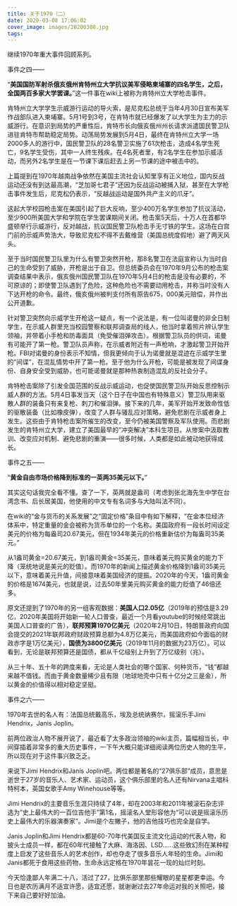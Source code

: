 ```yaml
---
title: 关于1970（二）
date: 2020-03-08 17:06:02
cover_image: images/20200308.jpg
tags:
---
```

继续1970年重大事件回顾系列。

事件之四——

“**美国国防军射杀俄亥俄州肯特州立大学抗议美军侵略柬埔寨的四名学生，之后，全国两百多家大学罢课。**”这一件事在wiki上被称为肯特州立大学枪击事件。

肯特州立大学学生示威游行运动的导火索，是尼克松总统于当年4月30日宣布美军作战部队进入柬埔寨。5月1号到3号，在肯特市就已经爆发了以大学生为主力的示威游行。在意识到局势的严重性后，肯特市长向俄亥俄州州长请求派遣国民警卫队进驻肯特市帮助稳定局势。动荡局势发展到5月4日，最终在肯特州立大学一场2000多人的游行中，国民警卫队的28名警卫实施了61次枪击，造成4名学生死亡，9名学生受伤，其中一人终生残疾。在4名死者里，有2名学生在参加示威活动，而另外2名学生是在一节课下课后赶去上另一节课的途中被击中的。

上篇提到在1970年越南战争依然在美国主流社会认知里享有正义地位，国内反战运动还没有到达最高潮，“芝加哥七君子”还因为反战运动被捕入狱，甚至在大学枪击事件发生后，尼克松仍表示，“反越战运动是国外共产主义的爪牙”。

这起大学校园枪击案在美国引起了巨大反响，至少400万名学生参加了抗议活动，至少900所美国大学和学院在学生罢课期间关闭。枪击案5天后，十万人在首都华盛顿举行示威游行，反对越战，抗议国民警卫队枪击手无寸铁的学生。这场在白宫门前的示威声势浩大，导致尼克松不得不去戴维营（美国总统度假地）避了两天风头。

至于当时国民警卫队里为什么有警卫突然开枪，那8名警卫在法庭宣称认为当时自己的生命受到了威胁，开枪是出于自卫。但总统委员会在1970年9月公布的枪击案调查结果中表示，俄亥俄州国民警卫队在1970年5月4日的枪击是没有必要的，不可原谅的；即使警卫队遇到了危险，这种危险也不需要动用枪击，并称当时没有人下达开枪的命令。最终，俄亥俄州被判支付所有原告675，000美元赔偿，并作出公开道歉。

针对警卫突然向示威学生开枪这一疑点，有一个说法是，有一位叫诺曼的非全日制学生，在示威人群里充当校园警察和联邦调查局的线人，他当时拿着照片辨认学生领袖，并带着小手枪和防毒面具（免受催泪弹攻击）。根据警卫队员的供词，诺曼有可能开了第一枪。警卫队员声称，在示威者附近有一声枪响，才激起警卫开始开枪。FBI对诺曼的身份表示不知情，但我更倾向于认为诺曼就是混迹在示威学生里的“间谍”，在混乱情势中开了第一枪。至于他为什么开枪，可能是被发现了间谍身份、自身安全受到威胁，也可能诺曼就是那种热衷制造混乱的反社会分子。

肯特枪击案除了引发全国范围的反战示威运动，也促使国民警卫队开始反思控制示威人群的方法。5月4日事发当天（这个日子在中国也有特殊意义）警卫队用来驱散人群的装备只有来复枪、刺刀和催泪弹。接下来的几年，美军开始开发致命性低的驱散装备（比如橡皮弹），改变了人群与骚乱应对策略，避免悲剧在示威者身上发生。这些由于肯特枪击案所催生的改变，至今仍被美国警察及军队使用。而悲剧发生的肯特州立大学，建立了美国最早的“冲突解决”本科生项目。从惨案中汲取教训、改变应对机制、避免悲剧的重演——很多时候，人类都是如此被动地获得成长。

事件之五——

“**黄金自由市场价格降到标准的一英两35美元以下。**”

其实这句话我完全看不懂。查了一下，英两就是盎司（考虑到张北海先生中学在台湾念书、后长居美国，他使用的中文专有名词多与大陆叫法不同）。

在wiki的“金与货币的关系发展”之“固定价格”条目中有如下解释，“在金本位经济体系中，特定重量的金会被称为货币单位的一个名称。美国政府有一段长时间设定美元的价格为每盎司20.67美元，但在1934年美元的价格重新估价为每盎司35美元。”

从1盎司黄金=20.67美元，到1盎司黄金=35美元，意味着美元购买黄金的能力下降（笼统地说是美元的贬值）。而1970年的新闻上描述黄金价格降到1盎司35美元以下，意味着美元升值，间接意味着美国经济的提振。2020年的今天，1盎司黄金的价格是1674美元，也就是说，过去50年里美元购买黄金的能力贬值了46倍还多。

原文还提到了1970年的另一组客观数据：**美国人口2.05亿**（2019年的预估是3.29亿，2020年美国将开始新一轮人口普查，最近一个月看youtube的时候经常跳出美国人口普查的广告），**联邦预算1970亿美元**（2020年2月10日，特朗普政府向国会提交的2021年联邦政府财政预算总额为4.8万亿美元，而美国政府如今面临的财政赤字是1万亿美元），**国债为3800亿美元**（2019年11月的数据为23万亿）。可以看到，无论是联邦预算还是国债，都从千亿级别上升到了万亿级别（兆）。

从三十年、五十年的跨度来看，无论是人类社会的哪个国家、何种货币，“钱”都越来越不值钱。而由于黄金数量稀少且有限（地球地壳中只有十亿分之三是金），所以黄金的价值得以相对稳定坚挺。

事件之六——

1970年去世的名人有：法国总统戴高乐，埃及总统纳赛尔，摇滚乐手Jimi Hendrix，Janis Joplin。

前两位政治人物不展开说了，最近看了太多政治领袖的wiki主页，篇幅相当长，中间穿插着非常多的重大历史事件，一下午大概只能详细阅读两位历史人物的生平，所以现在对于这件事兴致乏乏。

来说下Jimi Hendrix和Janis Joplin吧。两位都是著名的“27俱乐部”成员，意思是逝世于27岁的音乐人、艺术家、运动员，这个俱乐部里的名人还有Nirvana主唱科特柯本，英国女歌手Amy Winehouse等等。

Jimi Hendrix的主要音乐生涯只持续了4年，却在2003年和2011年被滚石杂志评选为“史上最伟大的一百位吉他手”第1名，摇滚名人堂形容他为“可以说是摇滚乐历史上最伟大的乐器演奏家”。Jimi是个左撇子，他的吉他技巧也完全是自学。

Janis Joplin和Jimi Hendrix都是60-70年代美国反主流文化运动的代表人物，和披头士成员一样，都在60年代接触了大麻、海洛因、LSD……这些致幻剂在某种程度上启发了这些音乐人的艺术创作，却也夺走了很多音乐人年轻的生命。Jimi和Janis都死于食用这些药物，生命永远定格在1970年昙花一现的灿烂时刻。

今天恰逢鄙人年满二十八，活过了27，比俱乐部里那些耀眼的星星都更幸运。今日也是农历满月不适宜许愿，适宜还愿，就谢谢过去27年命运对我的关照吧，接下来自己要好好加油。